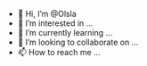 - 👋 Hi, I’m @Olsla
- 👀 I’m interested in ...
- 🌱 I’m currently learning ...
- 💞️ I’m looking to collaborate on ...
- 📫 How to reach me ...

<!---
Olsla/Olsla is a ✨ special ✨ repository because its `README.md` (this file) appears on your GitHub profile.
You can click the Preview link to take a look at your changes.
--->
